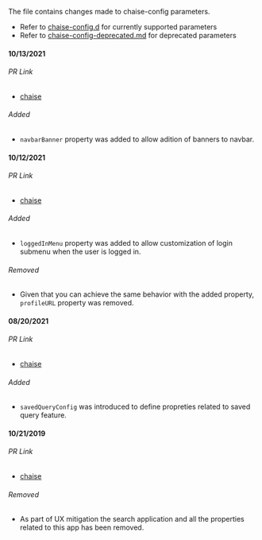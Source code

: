 The file contains changes made to chaise-config parameters.
- Refer to [chaise-config.d](chaise-config.md) for currently supported parameters
- Refer to [chaise-config-deprecated.md](chaise-config-deprecated.md) for deprecated parameters

#### 10/13/2021 ####

###### PR Link
  - [chaise](https://github.com/informatics-isi-edu/chaise/pull/2130)

###### Added
  - `navbarBanner` property was added to allow adition of banners to navbar.

#### 10/12/2021 ####

###### PR Link
  - [chaise](https://github.com/informatics-isi-edu/chaise/pull/2129)

###### Added
  - `loggedInMenu` property was added to allow customization of login submenu when the user is logged in.

###### Removed
  - Given that you can achieve the same behavior with the added property, `profileURL` property was removed.


#### 08/20/2021 ####

###### PR Link
  - [chaise](https://github.com/informatics-isi-edu/chaise/pull/2114)

###### Added
  - `savedQueryConfig` was introduced to define propreties related to saved query feature.

<!--  TODO we might want to add the rest of changes as well -->

#### 10/21/2019 ####

###### PR Link
  - [chaise](https://github.com/informatics-isi-edu/chaise/pull/1847)

###### Removed
  - As part of UX mitigation the search application and all the properties related to this app has been removed.
